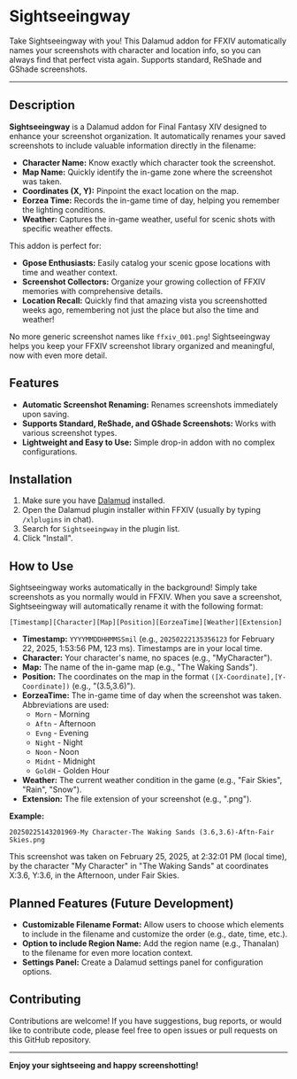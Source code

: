 # Sightseeingway

Take Sightseeingway with you! This Dalamud addon for FFXIV automatically names your screenshots with character and location info, so you can always find that perfect vista again. Supports standard, ReShade and GShade screenshots.

-----

## Description

**Sightseeingway** is a Dalamud addon for Final Fantasy XIV designed to enhance your screenshot organization.  It automatically renames your saved screenshots to include valuable information directly in the filename:

  * **Character Name:**  Know exactly which character took the screenshot.
  * **Map Name:**  Quickly identify the in-game zone where the screenshot was taken.
  * **Coordinates (X, Y):** Pinpoint the exact location on the map.
  * **Eorzea Time:**  Records the in-game time of day, helping you remember the lighting conditions.
  * **Weather:**  Captures the in-game weather, useful for scenic shots with specific weather effects.

This addon is perfect for:

  * **Gpose Enthusiasts:**  Easily catalog your scenic gpose locations with time and weather context.
  * **Screenshot Collectors:**  Organize your growing collection of FFXIV memories with comprehensive details.
  * **Location Recall:**  Quickly find that amazing vista you screenshotted weeks ago, remembering not just the place but also the time and weather!

No more generic screenshot names like `ffxiv_001.png`!  Sightseeingway helps you keep your FFXIV screenshot library organized and meaningful, now with even more detail.
## Features

  * **Automatic Screenshot Renaming:**  Renames screenshots immediately upon saving.
  * **Supports Standard, ReShade, and GShade Screenshots:** Works with various screenshot types.
  * **Lightweight and Easy to Use:**  Simple drop-in addon with no complex configurations.

## Installation

1.  Make sure you have [Dalamud](https://goatcorp.github.io/dalamud/) installed.
2.  Open the Dalamud plugin installer within FFXIV (usually by typing `/xlplugins` in chat).
3.  Search for `Sightseeingway` in the plugin list.
4.  Click "Install".

## How to Use

Sightseeingway works automatically in the background! Simply take screenshots as you normally would in FFXIV.  When you save a screenshot, Sightseeingway will automatically rename it with the following format:

`[Timestamp][Character][Map][Position][EorzeaTime][Weather][Extension]`

*   **Timestamp:**  `YYYYMMDDHHMMSSmil` (e.g., `20250222135356123` for February 22, 2025, 1:53:56 PM, 123 ms). Timestamps are in your local time.
*   **Character:** Your character's name, no spaces (e.g., "MyCharacter").
*   **Map:** The name of the in-game map (e.g., "The Waking Sands").
*   **Position:**  The coordinates on the map in the format `([X-Coordinate],[Y-Coordinate])` (e.g., "(3.5,3.6)").
*   **EorzeaTime:** The in-game time of day when the screenshot was taken. Abbreviations are used:
    *   `Morn` - Morning
    *   `Aftn` - Afternoon
    *   `Evng` - Evening
    *   `Night` - Night
    *   `Noon` - Noon
    *   `Midnt` - Midnight
    *   `GoldH` - Golden Hour
*   **Weather:** The current weather condition in the game (e.g., "Fair Skies", "Rain", "Snow").
*   **Extension:** The file extension of your screenshot (e.g., ".png").

**Example:**

`20250225143201969-My Character-The Waking Sands (3.6,3.6)-Aftn-Fair Skies.png`

This screenshot was taken on February 25, 2025, at 2:32:01 PM (local time), by the character "My Character" in "The Waking Sands" at coordinates X:3.6, Y:3.6, in the Afternoon, under Fair Skies.

## Planned Features (Future Development)

  * **Customizable Filename Format:** Allow users to choose which elements to include in the filename and customize the order (e.g., date, time, etc.).
  * **Option to include Region Name:** Add the region name (e.g., Thanalan) to the filename for even more location context.
  * **Settings Panel:**  Create a Dalamud settings panel for configuration options.

## Contributing

Contributions are welcome!  If you have suggestions, bug reports, or would like to contribute code, please feel free to open issues or pull requests on this GitHub repository.

-----

**Enjoy your sightseeing and happy screenshotting!**
